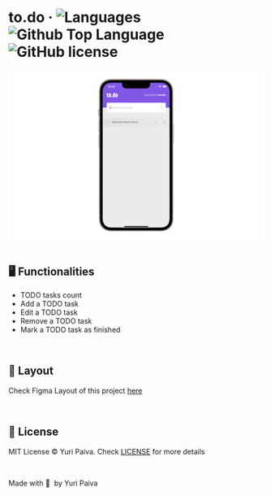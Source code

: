 # to.do &middot;  ![Languages](https://img.shields.io/github/languages/count/yuriqpaiva/app-todo?color=blueviolet) ![Github Top Language](https://img.shields.io/github/languages/top/yuriqpaiva/app-todo?color=blue) ![GitHub license](https://img.shields.io/badge/license-MIT-red)

<div align="center">
  <img align="center" src="./assets/app.png" />
</div>

<br />

## 🖥 Functionalities
- TODO tasks count
- Add a TODO task
- Edit a TODO task
- Remove a TODO task
- Mark a TODO task as finished

<br>

## 🔖 Layout

Check Figma Layout of this project [here](https://www.figma.com/file/L442P4syOkbHGaLr4fGad4/to.do/duplicate)

<br>

## 📝 License

MIT License © Yuri Paiva. Check [LICENSE](LICENSE) for more details

<br>

Made with 💜 &nbsp;by Yuri Paiva